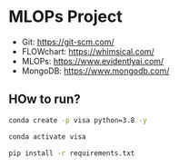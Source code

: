 # MLOPs Project

- Git: https://git-scm.com/
- FLOWchart: https://whimsical.com/
- MLOPs: https://www.evidentlyai.com/
- MongoDB: https://www.mongodb.com/


## HOw to run?
```bash
conda create -p visa python=3.8 -y
```

```bash
conda activate visa
```

```bash
pip install -r requirements.txt
```
